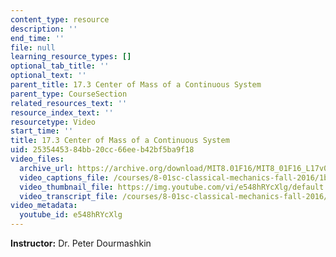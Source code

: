```yaml
---
content_type: resource
description: ''
end_time: ''
file: null
learning_resource_types: []
optional_tab_title: ''
optional_text: ''
parent_title: 17.3 Center of Mass of a Continuous System
parent_type: CourseSection
related_resources_text: ''
resource_index_text: ''
resourcetype: Video
start_time: ''
title: 17.3 Center of Mass of a Continuous System
uid: 25354453-84bb-20cc-66ee-b42bf5ba9f18
video_files:
  archive_url: https://archive.org/download/MIT8.01F16/MIT8_01F16_L17v03_360p.mp4
  video_captions_file: /courses/8-01sc-classical-mechanics-fall-2016/1bb0084102415f23b17788f33357b70c_e548hRYcXlg.vtt
  video_thumbnail_file: https://img.youtube.com/vi/e548hRYcXlg/default.jpg
  video_transcript_file: /courses/8-01sc-classical-mechanics-fall-2016/f0e824fa0b918d659482d8fea9504c6c_e548hRYcXlg.pdf
video_metadata:
  youtube_id: e548hRYcXlg
---
```


**Instructor:** Dr. Peter Dourmashkin